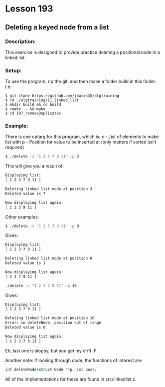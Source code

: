 # Lesson 193
## Deleting a keyed node from a list
### Description:
This exercise is designed to provide practice deleting a positional node in a linked list.

### Setup: 
To use the program, rip the git, and then make a folder build in this folder. I.e.
```
$ git clone https://github.com/jbates35/algtraining
$ cd ./algtraining/11_linked_list
$ mkdir build && cd build
$ cmake .. && make
$ cd 197_removeDuplicates
```
### Example:
There is one optarg for this program, which is:
x - List of elements to make list with
p - Position for value to be inserted at (only matters if sorted isn't required)
```bash
$ ./delete -x "1 2 3 7 9 11" -p 3
```
This will give you a result of:
```bash
Displaying list:
[ 1 2 3 7 9 11 ]

Deleting linked list node at position 3
Deleted value is 7

Now displaying list again:
[ 1 2 3 9 11 ]
```

Other examples:
```bash
$ ./delete -x "1 2 3 7 9 11" -p 0
```
Gives:
```bash
Displaying list:
[ 1 2 3 7 9 11 ]

Deleting linked list node at position 0
Deleted value is 1

Now displaying list again:
[ 2 3 7 9 11 ]
```

```bash
./delete -x "1 2 3 7 9 11" -p 10
```
Gives:
```bash
Displaying list:
[ 1 2 3 7 9 11 ]

Deleting linked list node at position 10
Error: in deleteNode, position out of range
Deleted value is 0

Now displaying list again:
[ 1 2 3 7 9 11 ]
```
Eh, last one is sloppy, but you get my drift :P

Another note: If looking through code, the functions of interest are 
```c
int deleteNode(struct Node **p, int pos);
```
All of the implementations for these are found in src/linkedlist.c. 
